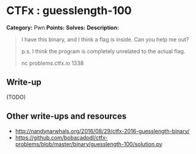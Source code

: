 # CTFx : guesslength-100

**Category:** Pwn
**Points:** 
**Solves:** 
**Description:**

> I have this binary, and I think a flag is inside. Can you help me out?
> 
> 
> p.s. I think the program is completely unrelated to the actual flag.
> 
> 
> nc problems.ctfx.io 1338

## Write-up

(TODO)

## Other write-ups and resources

* http://nandynarwhals.org/2016/08/29/ctfx-2016-guesslength-binary/
* https://github.com/bobacadodl/ctfx-problems/blob/master/binary/guesslength-100/solution.py

